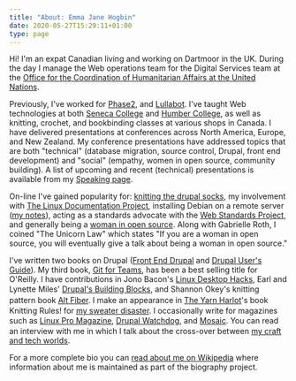 ```yaml
---
title: "About: Emma Jane Hogbin"
date: 2020-05-27T15:29:11+01:00
type: page
---
```


Hi! I'm an expat Canadian living and working on Dartmoor in the UK. During the day I manage the Web operations team for the Digital Services team at the <a href="http://www.unocha.org">Office for the Coordination of Humanitarian Affairs at the United Nations</a>.

Previously, I've worked for <a href="https://www.phase2technology.com">Phase2</a>, and&nbsp;<a href="http://lullabot.com">Lullabot</a>. I've taught Web technologies at both <a href="http://www.senecac.on.ca">Seneca College</a> and <a href="http://www.humber.ca/">Humber College</a>, as well as knitting, crochet,&nbsp;and bookbinding classes at various shops in Canada. I have delivered presentations at conferences across North America, Europe, and New Zealand. My conference presentations have addressed topics that are both&nbsp;"technical" (database migration, source control,&nbsp;Drupal, front end development) and "social" (empathy,&nbsp;women in open source, community building). A&nbsp;list of upcoming and recent (technical) presentations is available from my <a href="events.html">Speaking page</a>.</p>

On-line I've gained popularity for:&nbsp;<a href="http://flickr.com/search/?q=drupal%20socks">knitting the drupal socks</a>, my involvement with <a href="http://tldp.org/ldpwn/20040414.html#interview">The Linux Documentation Project</a>, installing Debian on a remote server (<a href="node/916.html">my notes</a>), acting as a&nbsp;standards advocate with the <a href="http://www.webstandards.org/about/members/ejhogbin/">Web Standards Project</a>, and generally being a <a href="http://www.jonobacon.org/?p=1122">woman in open source</a>. Along with&nbsp;Gabrielle Roth, I coined "The Unicorn Law" which states "If you are a woman in open source, you will eventually give a talk about being a woman in open source."</p>

I've written two books on Drupal (<a href="http://www.amazon.com/gp/product/0137136692/ref=as_li_ss_tl?ie=UTF8&amp;tag=ht073-20&amp;linkCode=as2&amp;camp=217145&amp;creative=399369&amp;creativeASIN=0137136692">Front End Drupal</a>&nbsp;and&nbsp;<a href="http://www.amazon.com/gp/product/0137041292/ref=as_li_ss_tl?ie=UTF8&amp;tag=ht073-20&amp;linkCode=as2&amp;camp=217145&amp;creative=399373&amp;creativeASIN=0137041292">Drupal User's Guide</a>). My third book, <a href="http://gitforteams.com">Git for Teams</a>, has been a best selling title for O'Reilly. I have contributions in Jono Bacon's&nbsp;<a href="http://www.oreilly.com/catalog/linuxdeskhks/">Linux Desktop Hacks</a>, Earl and Lynette Miles'&nbsp;<a href="http://www.amazon.com/gp/product/0321591313/ref=as_li_ss_tl?ie=UTF8&amp;tag=ht073-20&amp;linkCode=as2&amp;camp=217145&amp;creative=399373&amp;creativeASIN=0321591313">Drupal's Building Blocks</a>, and&nbsp;<span style="line-height: 20px;">Shannon Okey's knitting pattern book&nbsp;</span><a href="http://www.amazon.ca/Alt-Fiber-Projects-Knitting-Bamboo/dp/1580089151/ref=sr_1_7?ie=UTF8&amp;s=books&amp;qid=1205434073&amp;sr=8-7" style="line-height: 20px;">Alt Fiber</a>. I make an appearance in <a href="http://www.yarnharlot.ca">The Yarn Harlot</a>'s book Knitting Rules! for <a href="http://www.yarnharlot.ca/blog/archives/2005/11/03/dear_teresa.html">my sweater disaster</a>. I occasionally write for magazines such as&nbsp;<a href="http://www.linuxpromagazine.com/">Linux Pro Magazine</a>,&nbsp;<a href="http://drupalwatchdog.com/">Drupal Watchdog</a>, and&nbsp;<a href="http://greybrucemosaic.ca/" style="line-height: 20px;">Mosaic</a>. You can read an interview with me in which I talk&nbsp;about the cross-over between <a href="https://blog.axosoft.com/2016/06/09/emma-jane-westby/">my craft and tech worlds</a>.</p>

For a more complete bio you can <a href="http://en.wikipedia.org/wiki/Emma_Jane_Hogbin">read about me on Wikipedia</a> where information about me is maintained as part of the biography project.

